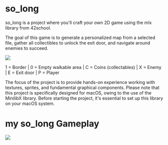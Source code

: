 # so_long
so_long is a project where you'll craft your own 2D game using the mlx library from 42school.

The goal of this game is to generate a personalized map from a selected file, gather all collectibles to unlock the exit door, and navigate around enemies to succeed.

![](https://i.imgur.com/pyZ5QHX.png)

1 = Border | 0 = Empty walkable area | C = Coins (collectables) | X = Enemy | E = Exit door | P = Player

The focus of the project is to provide hands-on experience working with textures, sprites, and fundamental graphical components.
Please note that this project is specifically designed for macOS, owing to the use of the MinilibX library. Before starting the project, it's essential to set up this library on your macOS system.

# my so_long Gameplay

![](https://i.imgur.com/49kVyF9.gif)
